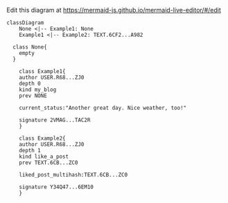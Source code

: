 Edit this diagram at https://mermaid-js.github.io/mermaid-live-editor/#/edit
```mermaid
classDiagram
	None <|-- Example1: None
	Example1 <|-- Example2: TEXT.6CF2...A982

  class None{
    empty
  }

	class Example1{
    author USER.R68...ZJ0
    depth 0
    kind my_blog
    prev NONE

    current_status:"Another great day. Nice weather, too!"

    signature 2VMAG...TAC2R
	}

	class Example2{
    author USER.R68...ZJ0
    depth 1
    kind like_a_post
    prev TEXT.6CB...ZC0

    liked_post_multihash:TEXT.6CB...ZC0

    signature Y34Q47...6EM10
	}
```

